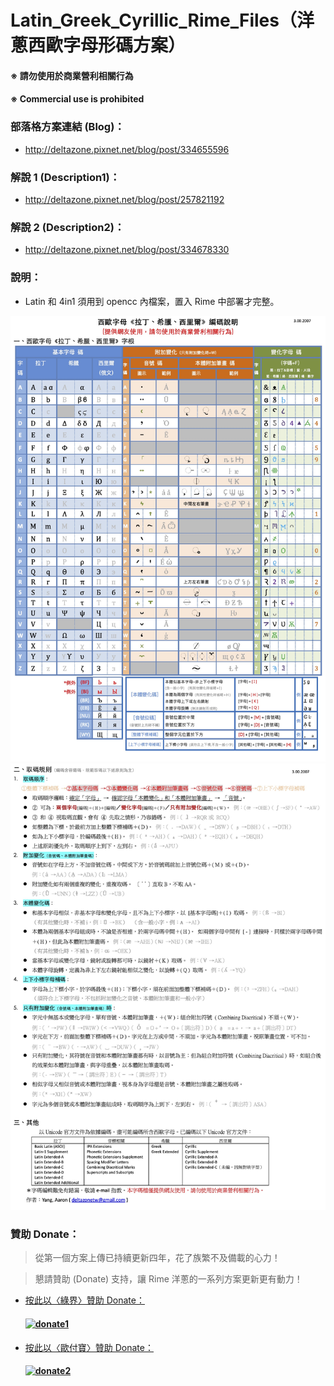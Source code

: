 # Latin_Greek_Cyrillic_Rime_Files（洋蔥西歐字母形碼方案）

#### ※ 請勿使用於商業營利相關行為
#### ※ Commercial use is prohibited

### 部落格方案連結 (Blog)：
- http://deltazone.pixnet.net/blog/post/334655596
### 解說 1 (Description1)：
- http://deltazone.pixnet.net/blog/post/257821192
### 解說 2 (Description2)：
- http://deltazone.pixnet.net/blog/post/334678330

### 說明：
- Latin 和 4in1 須用到 opencc 內檔案，置入 Rime 中部署才完整。

![介紹1](https://raw.githubusercontent.com/oniondelta/latin-greek-cyrillic-rime/master/latin-greek-cyrillic-2020_cht-1.jpg)
![介紹2](https://raw.githubusercontent.com/oniondelta/latin-greek-cyrillic-rime/master/latin-greek-cyrillic-2020_cht-2.jpg)


### 贊助 Donate：

  > 從第一個方案上傳已持續更新四年，花了族繁不及備載的心力！

  > 懇請贊助 (Donate) 支持，讓 Rime 洋蔥的一系列方案更新更有動力！

- [按此以〈綠界〉贊助 Donate：](https://p.ecpay.com.tw/D555162)

  #### [![donate1](https://payment.ecpay.com.tw/Upload/QRCode/202010/QRCode_170c287e-2db8-4b50-b87f-8d36500a3958.png)](https://p.ecpay.com.tw/D555162)

- [按此以〈歐付寶〉贊助 Donate：](https://qr.opay.tw/q1ql7)

  #### [![donate2](https://payment.opay.tw/Upload/Broadcaster/2294343/QRcode/QRCode_7AC0FA1CAD39F0B66CFD5513A2173D1A.png)](https://qr.opay.tw/q1ql7)

